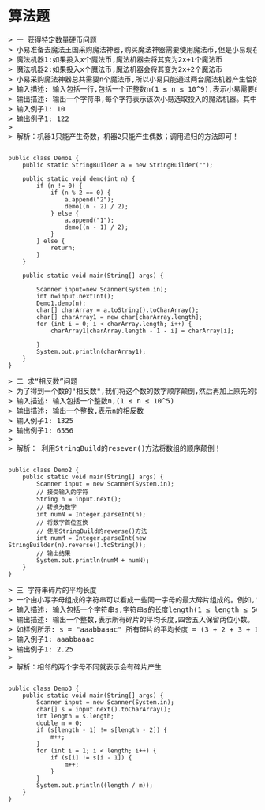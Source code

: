 # 算法题
<pre>
> 一 获得特定数量硬币问题
> 小易准备去魔法王国采购魔法神器,购买魔法神器需要使用魔法币,但是小易现在一枚魔法币都没有,但是小易有两台魔法机器可以通过投入x(x可以为0)个魔法币产生更多的魔法币。
> 魔法机器1:如果投入x个魔法币,魔法机器会将其变为2x+1个魔法币
> 魔法机器2:如果投入x个魔法币,魔法机器会将其变为2x+2个魔法币
> 小易采购魔法神器总共需要n个魔法币,所以小易只能通过两台魔法机器产生恰好n个魔法币,小易需要你帮他设计一个投入方案使他最后恰好拥有n个魔法币。
> 输入描述: 输入包括一行,包括一个正整数n(1 ≤ n ≤ 10^9),表示小易需要的魔法币数量。
> 输出描述: 输出一个字符串,每个字符表示该次小易选取投入的魔法机器。其中只包含字符'1'和'2'。
> 输入例子1: 10
> 输出例子1: 122
>
> 解析：机器1只能产生奇数，机器2只能产生偶数；调用递归的方法即可！
</pre>

<pre><code>
public class Demo1 {
	public static StringBuilder a = new StringBuilder("");

	public static void demo(int n) {
		if (n != 0) {
			if (n % 2 == 0) {
				a.append("2");
				demo((n - 2) / 2);
			} else {
				a.append("1");
				demo((n - 1) / 2);
			}
		} else {
			return;
		}
	}

	public static void main(String[] args) {
		
		Scanner input=new Scanner(System.in);
		int n=input.nextInt();
		Demo1.demo(n);
		char[] charArray = a.toString().toCharArray();
		char[] charArray1 = new char[charArray.length];
		for (int i = 0; i < charArray.length; i++) {
			charArray1[charArray.length - 1 - i] = charArray[i];

		}
		System.out.println(charArray1);
	}
}
</code></pre>

<pre>
> 二 求“相反数”问题
> 为了得到一个数的"相反数",我们将这个数的数字顺序颠倒,然后再加上原先的数得到"相反数"。例如,为了得到1325的"相反数",首先我们将该数的数字顺序颠倒,我们得到5231,之后再加上原先的数,我们得到5231+1325=6556.如果颠倒之后的数字有前缀零,前缀零将会被忽略。例如n = 100, 颠倒之后是1.
> 输入描述: 输入包括一个整数n,(1 ≤ n ≤ 10^5)
> 输出描述: 输出一个整数,表示n的相反数
> 输入例子1: 1325
> 输出例子1: 6556
> 
> 解析： 利用StringBuild的resever()方法将数组的顺序颠倒！
</pre>

<pre><code>
public class Demo2 {
	public static void main(String[] args) {
		Scanner input = new Scanner(System.in);
		// 接受输入的字符
		String n = input.next();
		// 转换为数字
		int numN = Integer.parseInt(n);
		// 将数字首位互换
		// 使用StringBuild的reverse()方法
		int numM = Integer.parseInt(new StringBuilder(n).reverse().toString());
		// 输出结果
		System.out.println(numM + numN);
	}
}
</code></pre>

<pre>
> 三 字符串碎片的平均长度
> 一个由小写字母组成的字符串可以看成一些同一字母的最大碎片组成的。例如,"aaabbaaac"是由下面碎片组成的:'aaa','bb','c'。牛牛现在给定一个字符串,请你帮助计算这个字符串的所>有碎片的平均长度是多少。
> 输入描述: 输入包括一个字符串s,字符串s的长度length(1 ≤ length ≤ 50),s只含小写字母('a'-'z')
> 输出描述: 输出一个整数,表示所有碎片的平均长度,四舍五入保留两位小数。
> 如样例所示: s = "aaabbaaac" 所有碎片的平均长度 = (3 + 2 + 3 + 1) / 4 = 2.25
> 输入例子1: aaabbaaac
> 输出例子1: 2.25
> 
> 解析：相邻的两个字母不同就表示会有碎片产生
</pre>

<pre><code>
public class Demo3 {
	public static void main(String[] args) {
		Scanner input = new Scanner(System.in);
		char[] s = input.next().toCharArray();
		int length = s.length;
		double m = 0;
		if (s[length - 1] != s[length - 2]) {
			m++;
		}
		for (int i = 1; i < length; i++) {
			if (s[i] != s[i - 1]) {
				m++;
			}
		}
		System.out.println((length / m));
	}
}
</code></pre>
